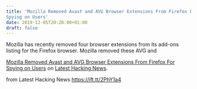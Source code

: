 ```yaml
---
title: 'Mozilla Removed Avast and AVG Browser Extensions From Firefox For
Spying on Users'
date: 2019-12-05T20:20:00+01:00
draft: false
---
```


Mozilla has recently removed four browser extensions from its add-ons listing for the Firefox browser. Mozilla removed these AVG and

[Mozilla Removed Avast and AVG Browser Extensions From Firefox For Spying on Users](https://latesthackingnews.com/2019/12/05/mozilla-removed-avast-and-avg-browser-extensions-from-firefox-for-spying-on-users/) on [Latest Hacking News](https://latesthackingnews.com).

  
  
from Latest Hacking News https://ift.tt/2PhY1a4